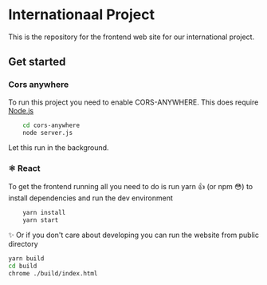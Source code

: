 # Internationaal Project

This is the repository for the frontend web site for our international project.

## Get started

### Cors anywhere

To run this project you need to enable CORS-ANYWHERE. This does require [Node.js](https://nodejs.org/en/download/)

```bash
    cd cors-anywhere
    node server.js
```

Let this run in the background.

### ⚛️ React

To get the frontend running all you need to do is run yarn 👍 (or npm 😳) to install dependencies and run the dev environment

```bash
    yarn install
    yarn start
```

✨ Or if you don't care about developing you can run the website from public directory

```bash
yarn build
cd build
chrome ./build/index.html
```

